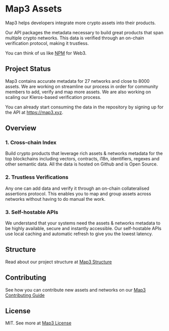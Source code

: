 # Map3 Assets

Map3 helps developers integrate more crypto assets into their products. 

Our API packages the metadata necessary to build great products that span multiple crypto networks. This data is verified through an on-chain verification protocol, making it trustless.

You can think of us like [NPM](https://npmjs.com/) for Web3. 

## Project Status
Map3 contains accurate metadata for 27 networks and close to 8000 assets. We are working on streamline our process in order for community members to add, verify and map more assets. We are also working on scaling our Kleros-based verification process. 

You can already start consuming the data in the repository by signing up for the API at https://map3.xyz. 

## Overview

### 1. Cross-chain Index
Build crypto products that leverage rich assets & networks metadata for the top blockchains including vectors, contracts, i18n, identifiers, regexes and other semantic data. All the data is hosted on Github and is Open Source.


### 2. Trustless Verifications
Any one can add data and verify it through an on-chain collateralised assertions protocol. This enables you to map and group assets across networks without having to do manual the work.

### 3. Self-hostable APIs
We understand that your systems need the assets & networks metadata to be highly available, secure and instantly accessible. Our self-hostable APIs use local caching and automatic refresh to give you the lowest latency.

## Structure 
Read about our project structure at [Map3 Structure](/docs/STRUCTURE.md)

## Contributing 
See how you can contribute new assets and networks on our [Map3 Contributing Guide](/docs/CONTRIBUTING.md)

## License 
MIT. See more at [Map3 License](LICENSE.md)